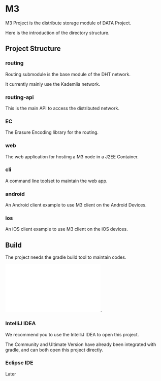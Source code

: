 # M3

M3 Project is the distribute storage module of DATA Project.

Here is the introduction of the directory structure.

## Project Structure

### routing

Routing submodule is the base module of the DHT network.

It currently mainly use the Kademlia network. 

### routing-api

This is the main API to access the distributed network.

### EC

The Erasure Encoding library for the routing.

### web

The web application for hosting a M3 node in a J2EE Container.

### cli

A command line toolset to maintain the web app.

### android

An Android client example to use M3 client on the Android Devices.

### ios

An iOS client example to use M3 client on the iOS devices.      

## Build

The project needs the gradle build tool to maintain codes.

![See build instruction details](docs/Start.md). 

### IntelliJ IDEA

We recommend you to use the IntelliJ IDEA to open this project.

The Community and Ultimate Version have already been integrated with gradle, and can both open this project directly.

### Eclipse IDE

Later

